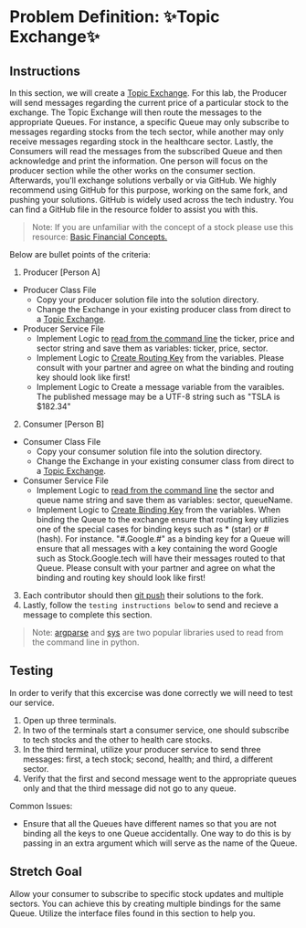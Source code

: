 # Problem Definition: ✨Topic Exchange✨

##  Instructions
In this section, we will create a [Topic Exchange](../Resources/RabbitMQ.md#topic-exchange). For this lab, the Producer will send messages regarding the current price of a particular stock to the exchange. The Topic Exchange will then route the messages to the appropriate Queues. For instance, a specific Queue may only subscribe to messages regarding stocks from the tech sector, while another may only receive messages regarding stock in the healthcare sector. Lastly, the Consumers will read the messages from the subscribed Queue and then acknowledge and print the information.
One person will focus on the producer section while the other works on the consumer section. Afterwards, you'll exchange solutions verbally or via GitHub. We highly recommend using GitHub for this purpose, working on the same fork, and pushing your solutions. GitHub is widely used across the tech industry. You can find a GitHub file in the resource folder to assist you with this.
> Note: If you are unfamiliar with the concept of a stock please use this resource: [Basic Financial Concepts.](../Resources/Finance.md)

Below are bullet points of the criteria:
1. Producer [Person A]
* Producer Class File
    - Copy your producer solution file into the solution directory.
    - Change the Exchange in your existing producer class from direct to a [Topic Exchange](../Resources/Functions.md#creating-topic-exchange).
* Producer Service File
    - Implement Logic to [read from the command line](../Resources/Python-Basics.md#reading-from-command-line-using-sys) the ticker, price and sector string and save them as variables: ticker, price, sector.
    - Implement Logic to [Create Routing Key](../Resources/RabbitMQ.md#topic-exchange) from the variables. Please consult with your partner and agree on what the binding and routing key should look like first!
    - Implement Logic to Create a message variable from the varaibles. The published message may be a UTF-8 string such as "TSLA is $182.34"

2. Consumer [Person B]
* Consumer Class File
    - Copy your consumer solution file into the solution directory.
    - Change the Exchange in your existing consumer class from direct to a [Topic Exchange](../Resources/Functions.md#creating-topic-exchange).
* Consumer Service File
    - Implement Logic to [read from the command line](../Resources/Python-Basics.md#reading-from-command-line-using-sys) the sector and queue name string and save them as variables: sector, queueName.
    - Implement Logic to [Create Binding Key](../Resources/RabbitMQ.md#topic-exchange) from the variables. When binding the Queue to the exchange ensure that routing key utilizies one of the special cases for binding keys such as \* (star) or # (hash). For instance. "#.Google.#" as a binding key for a Queue will ensure that all messages with a key containing the word Google such as Stock.Google.tech will have their messages routed to that Queue. Please consult with your partner and agree on what the binding and routing key should look like first!
3. Each contributor should then [git push](../Resources/Git-Commands.md#commands-youll-need-for-today) their solutions to the fork.
4. Lastly, follow the `testing instructions below` to send and recieve a message to complete this section.

 > Note: [argparse](https://docs.python.org/3/library/argparse.html) and [sys](https://docs.python.org/3/library/sys.html) are two popular libraries used to read from the command line in python.

## Testing
In order to verify that this excercise was done correctly we will need to test our service.
1. Open up three terminals.
2. In two of the terminals start a consumer service, one should subscribe to tech stocks and the other to health care stocks.
3. In the third terminal, utilize your producer service to send three messages: first, a tech stock; second, health; and third, a different sector.
4. Verify that the first and second message went to the appropriate queues only and that the third message did not go to any queue.

Common Issues:
* Ensure that all the Queues have different names so that you are not binding all the keys to one Queue accidentally. One way to do this is by passing in an extra argument which will serve as the name of the Queue.


## Stretch Goal
Allow your consumer to subscribe to specific stock updates and multiple sectors. You can achieve this by creating multiple bindings for the same Queue. Utilize the interface files found in this section to help you.
        
   